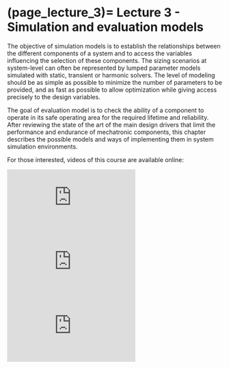 (page_lecture_3)=
Lecture 3 - Simulation and evaluation models
=======================

The objective of simulation models is to establish the relationships between the different components of a system and to access the variables influencing the selection of these components. The sizing scenarios at system-level can often be represented by lumped parameter models simulated with static, transient or harmonic solvers. The level of modeling should be as simple as possible to minimize the number of parameters to be provided, and as fast as possible to allow optimization while giving access precisely to the design variables.  

The goal of evaluation model is to check the ability of a component to operate in its safe operating area for the required lifetime and reliability. After reviewing the state of the art of the main design drivers that limit the performance and endurance of mechatronic components, this chapter describes the possible models and ways of implementing them in system simulation environments.

For those interested, videos of this course are available online:
<div class="container youtube">
<iframe class="responsive-iframe" src="https://youtu.be/M6HZlkl3x7w" frameborder="0" allow="accelerometer; autoplay="0"; encrypted-media; gyroscope; picture-in-picture" allowfullscreen></iframe>
</div>  

<div class="container youtube">
<iframe class="responsive-iframe" src="https://youtu.be/CNhnWbFztJo" frameborder="0" allow="accelerometer; autoplay="0"; encrypted-media; gyroscope; picture-in-picture" allowfullscreen></iframe>
</div>

<div class="container youtube">
<iframe class="responsive-iframe" src="https://youtu.be/n0IhKxVZ23k" frameborder="0" allow="accelerometer; autoplay="0"; encrypted-media; gyroscope; picture-in-picture" allowfullscreen></iframe>
</div>
